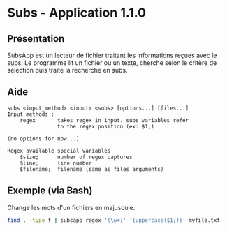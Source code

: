 # Subs - Application 1.1.0

## Présentation

SubsApp est un lecteur de fichier traitant les informations reçues avec le subs. Le programme lit un fichier ou un texte, cherche selon le critère de sélection puis traite la recherche en subs.

## Aide

```
subs <input_method> <input> <subs> [options...] [files...]
Input methods :
    regex       takes regex in input. subs variables refer 
                to the regex position (ex: $1;)

(no options for now...)

Regex available special variables
    $size;      number of regex captures
    $line;      line number
    $filename;  filename (same as files arguments)
```

## Exemple (via Bash)

Change les mots d'un fichiers en majuscule.
```bash
find . -type f | subsapp regex '(\w+)' '{uppercase($1;)}' myfile.txt
```